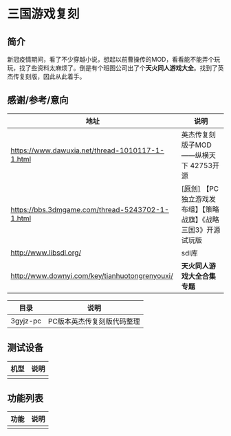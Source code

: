 # 三国游戏复刻

## 简介

​	新冠疫情期间，看了不少穿越小说，想起以前曹操传的MOD，看看能不能弄个玩玩，找了些资料太麻烦了。倒是有个班图公司出了个**天火同人游戏大全**。找到了英杰传复刻版，因此从此着手。

## 感谢/参考/意向

| 地址    |    说明  |
| ------------- | -------------------- |
| https://www.dawuxia.net/thread-1010117-1-1.html | 英杰传复刻版子MOD——纵横天下 42753开源 |
| https://bbs.3dmgame.com/thread-5243702-1-1.html | [[原创\]](https://bbs.3dmgame.com/forum.php?mod=forumdisplay&fid=1907&filter=typeid&typeid=26087) 【PC独立游戏发布组】【策略战旗】《战略三国3》开源试玩版 |
| http://www.libsdl.org/ | sdl库 |
| http://www.downyi.com/key/tianhuotongrenyouxi/ | **天火同人游戏大全合集专题** |




| 目录    |    说明  |
| ------------- |  -------------------- |
| 3gyjz-pc | PC版本英杰传复刻版代码整理 |


## 测试设备

| 机型    |    说明  |
| ------ |  -------------------- |
|   | |

## 功能列表

| 功能    |    说明  |
| ------------- |  -------------------- |
|  |  |


